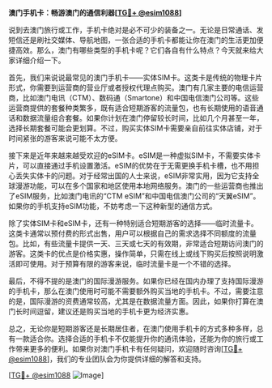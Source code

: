 **澳门手机卡：畅游澳门的通信利器[[TG💪+ @esim1088](https://t.me/s/esim1088)]**

说到去澳门旅行或工作，手机卡绝对是必不可少的装备之一。无论是日常通话、发短信还是刷社交媒体、导航地图，一张合适的手机卡都能让你在澳门的生活更加便捷高效。那么，澳门有哪些类型的手机卡呢？它们各自有什么特点？今天就来给大家详细介绍一下。

首先，我们来说说最常见的澳门手机卡——实体SIM卡。这类卡是传统的物理卡片形式，你需要到运营商的营业厅或者授权代理点购买。澳门有几家主要的电信运营商，比如澳门电讯（CTM）、数码通（Smartone）和中国电信澳门公司等。这些运营商提供的套餐种类繁多，既有适合短期游客的流量包，也有长期使用的语音通话和数据流量组合套餐。如果你计划在澳门停留较长时间，比如几个月甚至一年，选择长期套餐可能会更划算。不过，购买实体SIM卡需要亲自前往实体店铺，对于时间紧张的游客来说可能不太方便。

接下来是近年来越来越受欢迎的eSIM卡。eSIM是一种虚拟SIM卡，不需要实体卡片，可以直接通过手机设置激活。eSIM的优势在于无需更换手机卡槽，也不用担心丢失实体卡的问题。对于经常出国的人士来说，eSIM非常实用，因为它支持全球漫游功能，可以在多个国家和地区使用本地网络服务。澳门的一些运营商也推出了eSIM服务，比如澳门电讯的“CTM eSIM”和中国电信澳门公司的“天翼eSIM”。如果你的手机支持eSIM功能，不妨考虑一下这种新型的通信方式。

除了实体SIM卡和eSIM卡，还有一种特别适合短期游客的选择——临时流量卡。这类卡通常以预付费的形式出售，用户可以根据自己的需求选择不同额度的流量包。比如，有些流量卡提供一天、三天或七天的有效期，非常适合短期访问澳门的游客。这类卡的优点是价格实惠，操作简单，只需在线上或线下购买后按照说明激活即可使用。对于预算有限的游客来说，临时流量卡是一个不错的选择。

最后，不得不提的是澳门的国际漫游服务。如果你已经在国内办理了支持国际漫游的手机卡，那么在澳门使用时可能不需要额外购买当地的手机卡。不过，需要注意的是，国际漫游的资费通常较高，尤其是在数据流量方面。因此，如果你打算在澳门长时间逗留，建议还是购买当地的手机卡更为经济实惠。

总之，无论你是短期游客还是长期居住者，在澳门使用手机卡的方式多种多样，总有一款适合你。选择合适的手机卡不仅能提升你的通讯体验，还能为你的旅行或工作带来更多的便利。如果你对澳门手机卡有任何疑问，欢迎随时咨询[[TG💪+ @esim1088](https://t.me/s/esim1088)]，我们的专业团队会为你提供详细的解答和支持。

[[TG💪+ @esim1088](https://t.me/s/esim1088) ![Image](https://i.postimg.cc/4NQfJmqS/Snipaste-2025-05-13-00-14-12.png)]